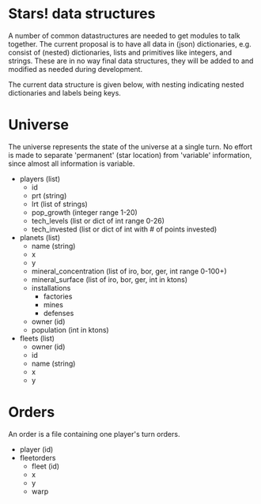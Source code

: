 Stars! data structures
====

A number of common datastructures are needed to get modules to talk together.
The current proposal is to have all data in (json) dictionaries, e.g. consist of (nested) dictionaries, lists and primitives like integers, and strings.
These are in no way final data structures, they will be added to and modified as needed during development.

The current data structure is given below, with nesting indicating nested dictionaries and labels being keys. 



Universe
====

The universe represents the state of the universe at a single turn. 
No effort is made to separate 'permanent' (star location) from 'variable' information, since almost all information is variable. 

+ players (list)
  + id
  + prt (string)
  + lrt (list of strings)
  + pop_growth (integer range 1-20)
  + tech_levels (list or dict of int range 0-26)
  + tech_invested (list or dict of int with # of points invested)
+ planets (list)
  + name (string)
  + x
  + y
  + mineral_concentration (list of iro, bor, ger, int range 0-100+)
  + mineral_surface (list of iro, bor, ger, int in ktons)
  + installations
    + factories
    + mines
    + defenses
  + owner (id)
  + population (int in ktons)
+ fleets (list)
  + owner (id)
  + id
  + name (string)
  + x
  + y
  
Orders
====

An order is a file containing one player's turn orders.

+ player (id)
+ fleetorders
  + fleet (id)
  + x
  + y
  + warp


